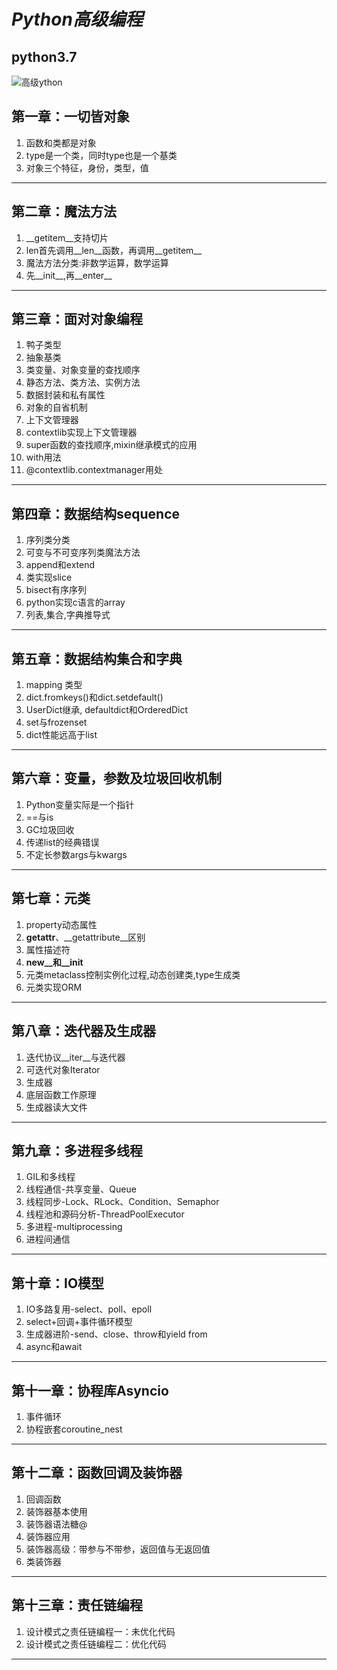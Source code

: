 
# ***Python高级编程***
**python3.7**
---
![高级ython](https://ss3.bdstatic.com/70cFv8Sh_Q1YnxGkpoWK1HF6hhy/it/u=1443427057,959339510&fm=26&gp=0.jpg)
## 第一章：一切皆对象

1. 函数和类都是对象
2. type是一个类，同时type也是一个基类
3. 对象三个特征，身份，类型，值
---
## 第二章：魔法方法
1. __getitem__支持切片
2. len首先调用__len__函数，再调用__getitem__
3. 魔法方法分类:非数学运算，数学运算
4. 先__init__,再__enter__
---
## 第三章：面对对象编程
1. 鸭子类型  
2. 抽象基类  
3. 类变量、对象变量的查找顺序     
4. 静态方法、类方法、实例方法     
5. 数据封装和私有属性     
6. 对象的自省机制   
7. 上下文管理器    
8. contextlib实现上下文管理器    
9. super函数的查找顺序,mixin继承模式的应用
10. with用法
11. @contextlib.contextmanager用处
---
## 第四章：数据结构sequence
1. 序列类分类
2. 可变与不可变序列类魔法方法
3. append和extend
4. 类实现slice
5. bisect有序序列
6. python实现c语言的array
7. 列表,集合,字典推导式
---
## 第五章：数据结构集合和字典
1. mapping 类型
2. dict.fromkeys()和dict.setdefault()
3. UserDict继承, defaultdict和OrderedDict
4. set与frozenset
5. dict性能远高于list
---
## 第六章：变量，参数及垃圾回收机制
1. Python变量实际是一个指针
2. ==与is
3. GC垃圾回收
4. 传递list的经典错误
5. 不定长参数args与kwargs
---
## 第七章：元类
1. property动态属性
2. __getattr__、__getattribute__区别
3. 属性描述符
4. __new__和__init__
5. 元类metaclass控制实例化过程,动态创建类,type生成类
6. 元类实现ORM
---
## 第八章：迭代器及生成器
1. 迭代协议__iter__与迭代器
2. 可迭代对象Iterator
3. 生成器
4. 底层函数工作原理
5. 生成器读大文件
---
## 第九章：多进程多线程
1. GIL和多线程
2. 线程通信-共享变量、Queue
3. 线程同步-Lock、RLock、Condition、Semaphor
4. 线程池和源码分析-ThreadPoolExecutor
5. 多进程-multiprocessing
6. 进程间通信
---
## 第十章：IO模型
1. IO多路复用-select、poll、epoll
2. select+回调+事件循环模型
3. 生成器进阶-send、close、throw和yield from
4. async和await
---
## 第十一章：协程库Asyncio
1. 事件循环
2. 协程嵌套coroutine_nest
---
## 第十二章：函数回调及装饰器
1. 回调函数
2. 装饰器基本使用
3. 装饰器语法糖@
4. 装饰器应用
5. 装饰器高级：带参与不带参，返回值与无返回值
6. 类装饰器
---
## 第十三章：责任链编程
1. 设计模式之责任链编程一：未优化代码
2. 设计模式之责任链编程二：优化代码
---
